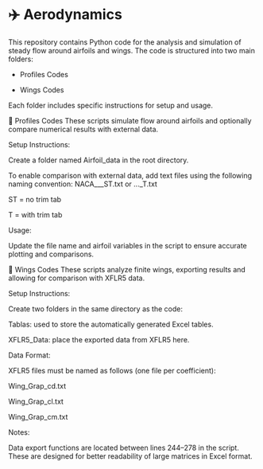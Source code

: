 # ✈️ Aerodynamics

This repository contains Python code for the analysis and simulation of steady flow around airfoils and wings. The code is structured into two main folders:

- Profiles Codes

- Wings Codes

Each folder includes specific instructions for setup and usage.

📄 Profiles Codes
These scripts simulate flow around airfoils and optionally compare numerical results with external data.

Setup Instructions:

Create a folder named Airfoil_data in the root directory.

To enable comparison with external data, add text files using the following naming convention:
NACA_<ProfileNumber>_<AngleOfAttack>_ST.txt or ..._T.txt

ST = no trim tab

T = with trim tab

Usage:

Update the file name and airfoil variables in the script to ensure accurate plotting and comparisons.

🧮 Wings Codes
These scripts analyze finite wings, exporting results and allowing for comparison with XFLR5 data.

Setup Instructions:

Create two folders in the same directory as the code:

Tablas: used to store the automatically generated Excel tables.

XFLR5_Data: place the exported data from XFLR5 here.

Data Format:

XFLR5 files must be named as follows (one file per coefficient):

Wing_Grap_cd.txt

Wing_Grap_cl.txt

Wing_Grap_cm.txt

Notes:

Data export functions are located between lines 244–278 in the script. These are designed for better readability of large matrices in Excel format.
